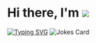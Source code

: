 <h1 alighn="center"> Hi there, I'm <img src="![image](https://github.com/user-attachments/assets/8aca3ce3-c5b4-49f0-bec1-9d9e7e3cd1b5)
")> </h1> 
<a href="https://git.io/typing-svg"><img src="https://readme-typing-svg.herokuapp.com?font=Fira+Code&pause=1000&width=435&lines=VENOM" alt="Typing SVG" /></a>
<img src="https://readme-jokes.vercel.app/api" alt="Jokes Card" />
